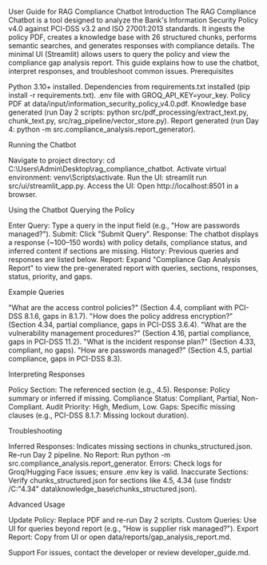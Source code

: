 User Guide for RAG Compliance Chatbot
Introduction
The RAG Compliance Chatbot is a tool designed to analyze the Bank's Information Security Policy v4.0 against PCI-DSS v3.2 and ISO 27001:2013 standards. It ingests the policy PDF, creates a knowledge base with 26 structured chunks, performs semantic searches, and generates responses with compliance details. The minimal UI (Streamlit) allows users to query the policy and view the compliance gap analysis report.
This guide explains how to use the chatbot, interpret responses, and troubleshoot common issues.
Prerequisites

Python 3.10+ installed.
Dependencies from requirements.txt installed (pip install -r requirements.txt).
.env file with GROQ_API_KEY=your_key.
Policy PDF at data/input/information_security_policy_v4.0.pdf.
Knowledge base generated (run Day 2 scripts: python src/pdf_processing/extract_text.py, chunk_text.py, src/rag_pipeline/vector_store.py).
Report generated (run Day 4: python -m src.compliance_analysis.report_generator).

Running the Chatbot

Navigate to project directory: cd C:\Users\Admin\Desktop\rag_compliance_chatbot.
Activate virtual environment: venv\Scripts\activate.
Run the UI: streamlit run src/ui/streamlit_app.py.
Access the UI: Open http://localhost:8501 in a browser.

Using the Chatbot
Querying the Policy

Enter Query: Type a query in the input field (e.g., "How are passwords managed?").
Submit: Click "Submit Query".
Response: The chatbot displays a response (~100–150 words) with policy details, compliance status, and inferred content if sections are missing.
History: Previous queries and responses are listed below.
Report: Expand "Compliance Gap Analysis Report" to view the pre-generated report with queries, sections, responses, status, priority, and gaps.

Example Queries

"What are the access control policies?" (Section 4.4, compliant with PCI-DSS 8.1.6, gaps in 8.1.7).
"How does the policy address encryption?" (Section 4.34, partial compliance, gaps in PCI-DSS 3.6.4).
"What are the vulnerability management procedures?" (Section 4.16, partial compliance, gaps in PCI-DSS 11.2).
"What is the incident response plan?" (Section 4.33, compliant, no gaps).
"How are passwords managed?" (Section 4.5, partial compliance, gaps in PCI-DSS 8.3).

Interpreting Responses

Policy Section: The referenced section (e.g., 4.5).
Response: Policy summary or inferred if missing.
Compliance Status: Compliant, Partial, Non-Compliant.
Audit Priority: High, Medium, Low.
Gaps: Specific missing clauses (e.g., PCI-DSS 8.1.7: Missing lockout duration).

Troubleshooting

Inferred Responses: Indicates missing sections in chunks_structured.json. Re-run Day 2 pipeline.
No Report: Run python -m src.compliance_analysis.report_generator.
Errors: Check logs for Groq/Hugging Face issues; ensure .env key is valid.
Inaccurate Sections: Verify chunks_structured.json for sections like 4.5, 4.34 (use findstr /C:"4.34" data\knowledge_base\chunks_structured.json).

Advanced Usage

Update Policy: Replace PDF and re-run Day 2 scripts.
Custom Queries: Use UI for queries beyond report (e.g., "How is supplier risk managed?").
Export Report: Copy from UI or open data/reports/gap_analysis_report.md.

Support
For issues, contact the developer or review developer_guide.md.